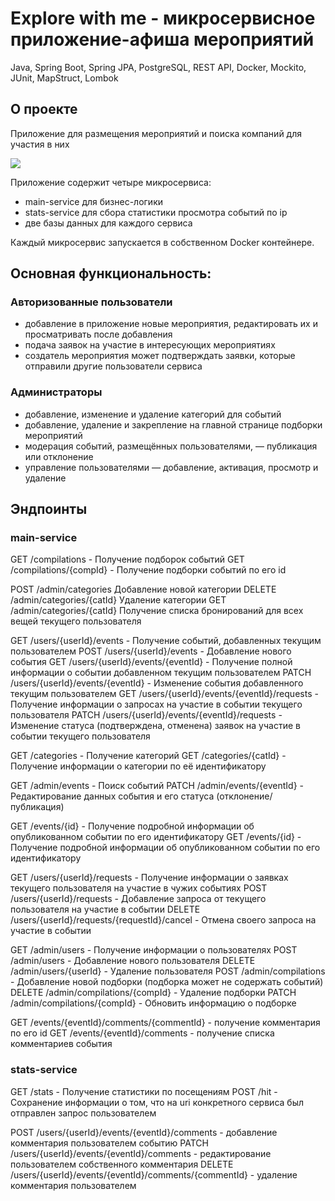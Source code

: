 # Explore with me - микросервисное приложение-афиша мероприятий
Java, Spring Boot, Spring JPA, PostgreSQL, REST API, Docker, Mockito, JUnit, MapStruct, Lombok

## О проекте
Приложение для размещения мероприятий и поиска компаний для участия в них

![](https://pictures.s3.yandex.net/resources/S19_09-2_1674558748.png)

Приложение содержит четыре микросервиса: 
- main-service для бизнес-логики
- stats-service для сбора статистики просмотра событий по ip 
- две базы данных для каждого сервиса
  
Каждый микросервис запускается в собственном Docker контейнере.

## Основная функциональность: 

### Авторизованные пользователи 
- добавление в приложение новые мероприятия, редактировать их и просматривать после добавления
- подача заявок на участие в интересующих мероприятиях
- создатель мероприятия может подтверждать заявки, которые отправили другие пользователи сервиса

### Администраторы
- добавление, изменение и удаление категорий для событий
- добавление, удаление и закрепление на главной странице подборки мероприятий
- модерация событий, размещённых пользователями, — публикация или отклонение
- управление пользователями — добавление, активация, просмотр и удаление

## Эндпоинты

### main-service 

GET /compilations - Получение подборок событий
GET /compilations/{compId} - Получение подборки событий по его id

POST /admin/categories Добавление новой категории
DELETE /admin/categories/{catId} Удаление категории
GET /admin/categories/{catId} Получение списка бронирований для всех вещей текущего пользователя

GET /users/{userId}/events - Получение событий, добавленных текущим пользователем
POST /users/{userId}/events - Добавление нового события
GET /users/{userId}/events/{eventId} - Получение полной информации о событии добавленном текущим пользователем
PATCH /users/{userId}/events/{eventId} - Изменение события добавленного текущим пользователем
GET /users/{userId}/events/{eventId}/requests - Получение информации о запросах на участие в событии текущего пользователя
PATCH /users/{userId}/events/{eventId}/requests - Изменение статуса (подтверждена, отменена) заявок на участие в событии текущего пользователя

GET /categories - Получение категорий
GET /categories/{catId} - Получение информации о категории по её идентификатору

GET /admin/events - Поиск событий
PATCH /admin/events/{eventId} - Редактирование данных события и его статуса (отклонение/публикация)

GET /events/{id} - Получение подробной информации об опубликованном событии по его идентификатору
GET /events/{id} - Получение подробной информации об опубликованном событии по его идентификатору

GET /users/{userId}/requests - Получение информации о заявках текущего пользователя на участие в чужих событиях
POST /users/{userId}/requests - Добавление запроса от текущего пользователя на участие в событии
DELETE /users/{userId}/requests/{requestId}/cancel - Отмена своего запроса на участие в событии

GET /admin/users - Получение информации о пользователях
POST /admin/users - Добавление нового пользователя
DELETE /admin/users/{userId} - Удаление пользователя
POST /admin/compilations - Добавление новой подборки (подборка может не содержать событий)
DELETE /admin/compilations/{compId} - Удаление подборки
PATCH /admin/compilations/{compId} - Обновить информацию о подборке

GET /events/{eventId}/comments/{commentId} - получение комментария по его id
GET /events/{eventId}/comments - получение списка комментариев события

### stats-service 

GET /stats - Получение статистики по посещениям
POST /hit - Сохранение информации о том, что на uri конкретного сервиса был отправлен запрос пользователем

POST /users/{userId}/events/{eventId}/comments - добавление комментария пользователем событию
PATCH /users/{userId}/events/{eventId}/comments - редактирование пользователем собственного комментария
DELETE /users/{userId}/events/{eventId}/comments/{commentId} - удаление комментария пользователем

